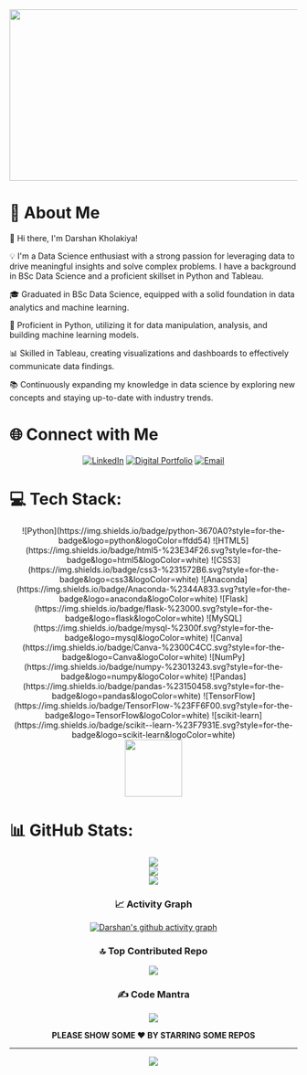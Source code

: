 <div align="center">
  <img src="https://media.giphy.com/media/dWesBcTLavkZuG35MI/giphy.gif" width="600" height="300"/>
</div>

# 🌟 About Me
👋 Hi there, I'm Darshan Kholakiya!

💡 I'm a Data Science enthusiast with a strong passion for leveraging data to drive meaningful insights and solve complex problems. I have a background in BSc Data Science and a proficient skillset in Python and Tableau.

🎓 Graduated in BSc Data Science, equipped with a solid foundation in data analytics and machine learning.

🐍 Proficient in Python, utilizing it for data manipulation, analysis, and building machine learning models.

📊 Skilled in Tableau, creating visualizations and dashboards to effectively communicate data findings.

📚 Continuously expanding my knowledge in data science by exploring new concepts and staying up-to-date with industry trends.

# 🌐 Connect with Me
<div align="center">
  
[![LinkedIn](https://img.shields.io/badge/LinkedIn-blue?logo=linkedin&logoColor=white&style=for-the-badge)](https://www.linkedin.com/in/darshankholakiya/) [![Digital Portfolio](https://img.shields.io/badge/Digital%20Resume-12100E.svg?logo=google-earth&logoColor=white&style=for-the-badge)](https://darshans-resume.streamlit.app/) [![Email](https://img.shields.io/badge/Gmail-%23D14836.svg?logo=gmail&logoColor=white&style=for-the-badge)](mailto:darshankholakiya12@gmail.com)

  </div>
  
# 💻 Tech Stack:

<div align="center">
![Python](https://img.shields.io/badge/python-3670A0?style=for-the-badge&logo=python&logoColor=ffdd54) ![HTML5](https://img.shields.io/badge/html5-%23E34F26.svg?style=for-the-badge&logo=html5&logoColor=white) ![CSS3](https://img.shields.io/badge/css3-%231572B6.svg?style=for-the-badge&logo=css3&logoColor=white) ![Anaconda](https://img.shields.io/badge/Anaconda-%2344A833.svg?style=for-the-badge&logo=anaconda&logoColor=white) ![Flask](https://img.shields.io/badge/flask-%23000.svg?style=for-the-badge&logo=flask&logoColor=white) ![MySQL](https://img.shields.io/badge/mysql-%2300f.svg?style=for-the-badge&logo=mysql&logoColor=white) ![Canva](https://img.shields.io/badge/Canva-%2300C4CC.svg?style=for-the-badge&logo=Canva&logoColor=white) ![NumPy](https://img.shields.io/badge/numpy-%23013243.svg?style=for-the-badge&logo=numpy&logoColor=white) ![Pandas](https://img.shields.io/badge/pandas-%23150458.svg?style=for-the-badge&logo=pandas&logoColor=white) ![TensorFlow](https://img.shields.io/badge/TensorFlow-%23FF6F00.svg?style=for-the-badge&logo=TensorFlow&logoColor=white) ![scikit-learn](https://img.shields.io/badge/scikit--learn-%23F7931E.svg?style=for-the-badge&logo=scikit-learn&logoColor=white) 
  </div>
  
<div align="center">
<div id="header" align="center">
  <img src="https://media.giphy.com/media/M9gbBd9nbDrOTu1Mqx/giphy.gif" width="100"/>
</div>
</div>

# 📊 GitHub Stats:
<div align="center">

![](https://github-readme-stats.vercel.app/api?username=Darshan660&theme=nightowl&hide_border=true&include_all_commits=true&count_private=true)<br/>
![](https://github-readme-streak-stats.herokuapp.com/?user=Darshan660&theme=nightowl&hide_border=true)<br/>
![](https://github-readme-stats.vercel.app/api/top-langs/?username=Darshan660&theme=nightowl&hide_border=true&include_all_commits=true&count_private=true&layout=compact)

  
### 📈 Activity Graph
  
<a href="https://github.com/Darshan660/github-readme-activity-graph"><img alt="Darshan's github activity graph" src="https://github-readme-activity-graph.cyclic.app/graph?username=Darshan660&theme=react-dark" /><a>




### 🔝 Top Contributed Repo
![](https://github-contributor-stats.vercel.app/api?username=parthgupta1208&limit=5&theme=tokyonight&combine_all_yearly_contributions=true)

### ✍️ Code Mantra
![](https://quotes-github-readme.vercel.app/api?type=horizontal&theme=radical)

**PLEASE SHOW SOME ❤️ BY STARRING SOME REPOS**

---

[![](https://visitcount.itsvg.in/api?id=parthgupta1208&icon=6&color=6)](https://visitcount.itsvg.in)

</div>
